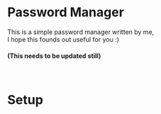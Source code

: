 # Password Manager
This is a simple password manager written by me,<br>
I hope this founds out useful for you :)
<h4> (This needs to be updated still) </h4><br>

# Setup
